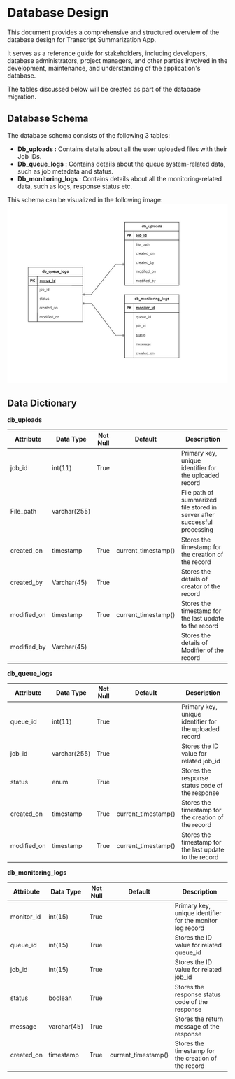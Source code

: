 # **Database Design**

This document provides a comprehensive and structured overview of the database design for Transcript Summarization App.

It serves as a reference guide for stakeholders, including developers, database administrators, project managers, and other parties involved in the development, maintenance, and understanding of the application's database.

The tables discussed below will be created as part of the database migration.

## **Database Schema**

The database schema consists of the following 3 tables:

- **Db_uploads :** Contains details about all the user uploaded files with their Job IDs.
- **Db_queue_logs** : Contains details about the queue system-related data, such as job metadata and status.
- **Db_monitoring_logs** : Contains details about all the monitoring-related data, such as logs, response status etc.

This schema can be visualized in the following image:
![Block Diagram](./assets/transcript-summarization-database-schema.jpg)

## **Data Dictionary**

**db_uploads**

| Attribute | Data Type | Not Null | Default | Description |
| --- | --- | --- | --- | --- |
| job_id | int(11) | True |     | Primary key, unique identifier for the uploaded record |
| File_path | varchar(255) |     |     | File path of summarized file stored in server after successful processing |
| created_on | timestamp | True | current_timestamp() | Stores the timestamp for the creation of the record |
| created_by | Varchar(45) | True |     | Stores the details of creator of the record |
| modified_on | timestamp | True | current_timestamp() | Stores the timestamp for the last update to the record |
| modified_by | Varchar(45) |     |     | Stores the details of Modifier of the record |

**db_queue_logs**

| Attribute | Data Type | Not Null | Default | Description |
| --- | --- | --- | --- | --- |
| queue_id | int(11) | True |     | Primary key, unique identifier for the uploaded record |
| job_id | varchar(255) | True |     | Stores the ID value for related job_id |
| status | enum | True |     | Stores the response status code of the response |
| created_on | timestamp | True | current_timestamp() | Stores the timestamp for the creation of the record |
| modified_on | timestamp | True | current_timestamp() | Stores the timestamp for the last update to the record |

**db_monitoring_logs**

| Attribute | Data Type | Not Null | Default | Description |
| --- | --- | --- | --- | --- |
| monitor_id | int(15) | True |     | Primary key, unique identifier for the monitor log record |
| queue_id | int(15) | True |     | Stores the ID value for related queue_id |
| job_id | int(15) | True |     | Stores the ID value for related job_id |
| status | boolean | True |     | Stores the response status code of the response |
| message | varchar(45) | True |     | Stores the return message of the response |
| created_on | timestamp | True | current_timestamp() | Stores the timestamp for the creation of the record |